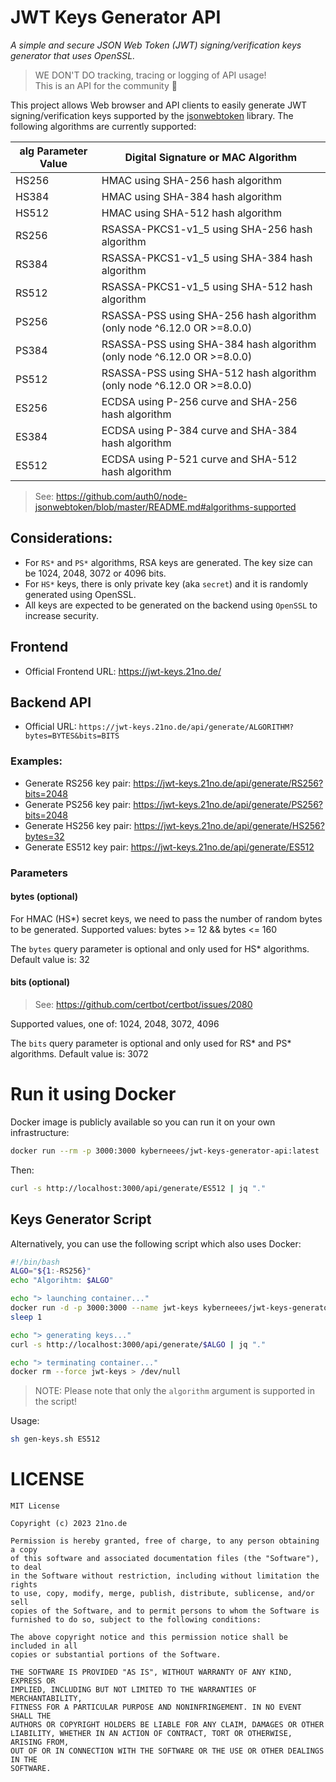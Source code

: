 # JWT Keys Generator API
*A simple and secure JSON Web Token (JWT) signing/verification keys generator that uses OpenSSL.*
> WE DON'T DO tracking, tracing or logging of API usage!  
> This is an API for the community 💚 

This project allows Web browser and API clients to easily generate JWT signing/verification keys supported by the [jsonwebtoken](https://github.com/auth0/node-jsonwebtoken) library. The following algorithms are currently supported:

| alg Parameter Value | Digital Signature or MAC Algorithm                                     |
|---------------------|------------------------------------------------------------------------|
| HS256               | HMAC using SHA-256 hash algorithm                                      |
| HS384               | HMAC using SHA-384 hash algorithm                                      |
| HS512               | HMAC using SHA-512 hash algorithm                                      |
| RS256               | RSASSA-PKCS1-v1_5 using SHA-256 hash algorithm                         |
| RS384               | RSASSA-PKCS1-v1_5 using SHA-384 hash algorithm                         |
| RS512               | RSASSA-PKCS1-v1_5 using SHA-512 hash algorithm                         |
| PS256               | RSASSA-PSS using SHA-256 hash algorithm (only node ^6.12.0 OR >=8.0.0) |
| PS384               | RSASSA-PSS using SHA-384 hash algorithm (only node ^6.12.0 OR >=8.0.0) |
| PS512               | RSASSA-PSS using SHA-512 hash algorithm (only node ^6.12.0 OR >=8.0.0) |
| ES256               | ECDSA using P-256 curve and SHA-256 hash algorithm                     |
| ES384               | ECDSA using P-384 curve and SHA-384 hash algorithm                     |
| ES512               | ECDSA using P-521 curve and SHA-512 hash algorithm                     |

> See: https://github.com/auth0/node-jsonwebtoken/blob/master/README.md#algorithms-supported

## Considerations:
* For `RS*` and `PS*` algorithms, RSA keys are generated. The key size can be 1024, 2048, 3072 or 4096 bits. 
* For `HS*` keys, there is only private key (aka `secret`) and it is randomly generated using OpenSSL. 
* All keys are expected to be generated on the backend using `OpenSSL` to increase security. 

## Frontend 
- Official Frontend URL: https://jwt-keys.21no.de/

## Backend API
- Official URL: `https://jwt-keys.21no.de/api/generate/ALGORITHM?bytes=BYTES&bits=BITS`

### Examples:
- Generate RS256 key pair: https://jwt-keys.21no.de/api/generate/RS256?bits=2048
- Generate PS256 key pair: https://jwt-keys.21no.de/api/generate/PS256?bits=2048
- Generate HS256 key pair: https://jwt-keys.21no.de/api/generate/HS256?bytes=32
- Generate ES512 key pair: https://jwt-keys.21no.de/api/generate/ES512

### Parameters
#### bytes (optional)
For HMAC (HS*) secret keys, we need to pass the number of random bytes to be generated. 
Supported values: bytes >= 12 && bytes <= 160

The `bytes` query parameter is optional and only used for HS* algorithms. Default value is: 32

#### bits (optional)
> See: https://github.com/certbot/certbot/issues/2080  

Supported values, one of: 1024, 2048, 3072, 4096

The `bits` query parameter is optional and only used for RS* and PS* algorithms. Default value is: 3072

# Run it using Docker
Docker image is publicly available so you can run it on your own infrastructure:
```bash
docker run --rm -p 3000:3000 kyberneees/jwt-keys-generator-api:latest
```
Then:
```bash
curl -s http://localhost:3000/api/generate/ES512 | jq "."
```

## Keys Generator Script 
Alternatively, you can use the following script which also uses Docker:
```bash
#!/bin/bash
ALGO="${1:-RS256}"
echo "Algorihtm: $ALGO"

echo "> launching container..."
docker run -d -p 3000:3000 --name jwt-keys kyberneees/jwt-keys-generator-api > /dev/null
sleep 1

echo "> generating keys..."
curl -s http://localhost:3000/api/generate/$ALGO | jq "."

echo "> terminating container..."
docker rm --force jwt-keys > /dev/null
```
> NOTE: Please note that only the `algorithm` argument is supported in the script!

Usage: 
```bash
sh gen-keys.sh ES512
```

# LICENSE

```
MIT License

Copyright (c) 2023 21no.de

Permission is hereby granted, free of charge, to any person obtaining a copy
of this software and associated documentation files (the "Software"), to deal
in the Software without restriction, including without limitation the rights
to use, copy, modify, merge, publish, distribute, sublicense, and/or sell
copies of the Software, and to permit persons to whom the Software is
furnished to do so, subject to the following conditions:

The above copyright notice and this permission notice shall be included in all
copies or substantial portions of the Software.

THE SOFTWARE IS PROVIDED "AS IS", WITHOUT WARRANTY OF ANY KIND, EXPRESS OR
IMPLIED, INCLUDING BUT NOT LIMITED TO THE WARRANTIES OF MERCHANTABILITY,
FITNESS FOR A PARTICULAR PURPOSE AND NONINFRINGEMENT. IN NO EVENT SHALL THE
AUTHORS OR COPYRIGHT HOLDERS BE LIABLE FOR ANY CLAIM, DAMAGES OR OTHER
LIABILITY, WHETHER IN AN ACTION OF CONTRACT, TORT OR OTHERWISE, ARISING FROM,
OUT OF OR IN CONNECTION WITH THE SOFTWARE OR THE USE OR OTHER DEALINGS IN THE
SOFTWARE.
```